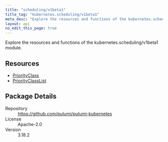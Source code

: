 ```yaml
---
title: "scheduling/v1beta1"
title_tag: "kubernetes.scheduling/v1beta1"
meta_desc: "Explore the resources and functions of the kubernetes.scheduling/v1beta1 module."
layout: api
no_edit_this_page: true
---
```


<!-- WARNING: this file was generated by Pulumi Docs Generator. -->
<!-- Do not edit by hand unless you're certain you know what you are doing! -->

Explore the resources and functions of the kubernetes.scheduling/v1beta1 module.

<h2 id="resources">Resources</h2>
<ul class="api">
    <li><a href="priorityclass" title="PriorityClass"><span class="api-symbol api-symbol--resource"></span>PriorityClass</a></li>
    <li><a href="priorityclasslist" title="PriorityClassList"><span class="api-symbol api-symbol--resource"></span>PriorityClassList</a></li>
</ul>

<h2 id="package-details">Package Details</h2>
<dl class="package-details">
	<dt>Repository</dt>
	<dd><a href="https://github.com/pulumi/pulumi-kubernetes">https://github.com/pulumi/pulumi-kubernetes</a></dd>
	<dt>License</dt>
	<dd>Apache-2.0</dd>
	<dt>Version</dt>
	<dd>3.18.2</dd>
</dl>

